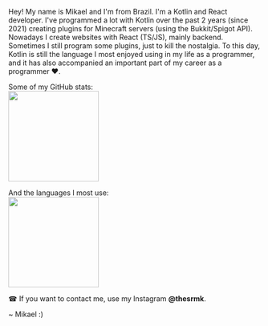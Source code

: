Hey! My name is Mikael and I'm from Brazil. I'm a Kotlin and React developer.
I've programmed a lot with Kotlin over the past 2 years (since 2021) creating plugins for Minecraft servers (using the Bukkit/Spigot API). Nowadays I create websites with React (TS/JS), mainly backend.
Sometimes I still program some plugins, just to kill the nostalgia. To this day, Kotlin is still the language I most enjoyed using in my life as a programmer, and it has also accompanied an important part of my career as a programmer ❤.

Some of my GitHub stats: <br>
 <img height="180em" src="https://github-readme-stats.vercel.app/api?username=MikaelMaster&show_icons=true&theme=dracula&include_all_commits=true&count_private=true"/>

And the languages I most use: <br> 
 <img height="180em" src="https://github-readme-stats.vercel.app/api/top-langs/?username=MikaelMaster&layout=compact&langs_count=7&theme=dracula&count_private=true"/>

☎ If you want to contact me, use my Instagram **@thesrmk**. 

~ Mikael :)

